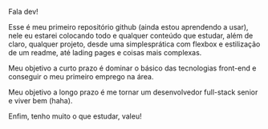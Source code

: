 Fala dev! 

Esse é meu primeiro repositório github (ainda estou aprendendo a usar), nele eu estarei colocando todo e qualquer conteúdo que estudar, além de claro, qualquer projeto, desde uma simplesprática com flexbox e estilização de um readme, até lading pages e coisas mais complexas.

Meu objetivo a curto prazo é dominar o básico das tecnologias front-end e conseguir o meu primeiro emprego na área.

Meu objetivo a longo prazo é me tornar um desenvolvedor full-stack senior e viver bem (haha).

Enfim, tenho muito o que estudar, valeu!
